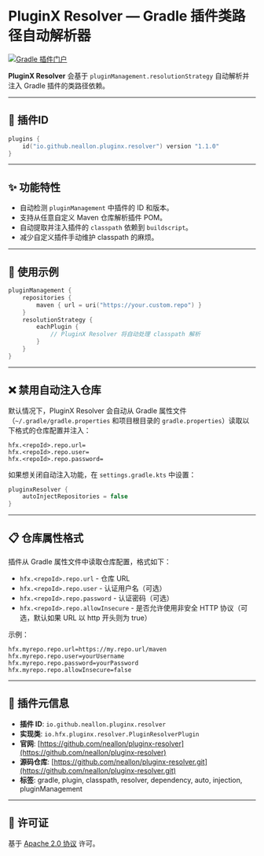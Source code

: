 # PluginX Resolver — Gradle 插件类路径自动解析器

[![Gradle 插件门户](https://img.shields.io/maven-metadata/v?label=Gradle%20Plugin&metadataUrl=https://plugins.gradle.org/m2/io/github/neallon/pluginx/resolver/io.github.neallon.pluginx.resolver.gradle.plugin/maven-metadata.xml)](https://plugins.gradle.org/plugin/io.github.neallon.pluginx.resolver)

**PluginX Resolver** 会基于 `pluginManagement.resolutionStrategy` 自动解析并注入 Gradle 插件的类路径依赖。

---

## 🔧 插件ID

```kotlin
plugins {
    id("io.github.neallon.pluginx.resolver") version "1.1.0"
}
```

---

## ✨ 功能特性

- 自动检测 `pluginManagement` 中插件的 ID 和版本。
- 支持从任意自定义 Maven 仓库解析插件 POM。
- 自动提取并注入插件的 `classpath` 依赖到 `buildscript`。
- 减少自定义插件手动维护 classpath 的麻烦。

---

## 🧪 使用示例

```kotlin
pluginManagement {
    repositories {
        maven { url = uri("https://your.custom.repo") }
    }
    resolutionStrategy {
        eachPlugin {
            // PluginX Resolver 将自动处理 classpath 解析
        }
    }
}
```

---

## ❌ 禁用自动注入仓库

默认情况下，PluginX Resolver 会自动从 Gradle 属性文件（`~/.gradle/gradle.properties` 和项目根目录的 `gradle.properties`）读取以下格式的仓库配置并注入：

```
hfx.<repoId>.repo.url=
hfx.<repoId>.repo.user=
hfx.<repoId>.repo.password=
```

如果想关闭自动注入功能，在 `settings.gradle.kts` 中设置：

```kotlin
pluginxResolver {
    autoInjectRepositories = false
}
```

---

## 📋 仓库属性格式

插件从 Gradle 属性文件中读取仓库配置，格式如下：

- `hfx.<repoId>.repo.url` - 仓库 URL
- `hfx.<repoId>.repo.user` - 认证用户名（可选）
- `hfx.<repoId>.repo.password` - 认证密码（可选）
- `hfx.<repoId>.repo.allowInsecure` - 是否允许使用非安全 HTTP 协议（可选，默认如果 URL 以 http 开头则为 true）

示例：

```
hfx.myrepo.repo.url=https://my.repo.url/maven
hfx.myrepo.repo.user=yourUsername
hfx.myrepo.repo.password=yourPassword
hfx.myrepo.repo.allowInsecure=false
```

---

## 📎 插件元信息

- **插件 ID**: `io.github.neallon.pluginx.resolver`
- **实现类**: `io.hfx.pluginx.resolver.PluginResolverPlugin`
- **官网**: [https://github.com/neallon/pluginx-resolver](https://github.com/neallon/pluginx-resolver)
- **源码仓库**: [https://github.com/neallon/pluginx-resolver.git](https://github.com/neallon/pluginx-resolver.git)
- **标签**: gradle, plugin, classpath, resolver, dependency, auto, injection, pluginManagement

---

## 📄 许可证

基于 [Apache 2.0 协议](https://www.apache.org/licenses/LICENSE-2.0) 许可。